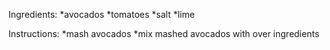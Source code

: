 Ingredients: 
*avocados
*tomatoes
*salt
*lime 

Instructions:
*mash avocados 
*mix mashed avocados with over ingredients 


